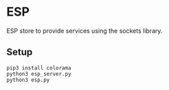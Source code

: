 # ESP
ESP store to provide services using the sockets library.  
## Setup
```
pip3 install colorama
python3 esp_server.py
python3 esp.py
```  

